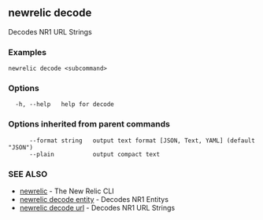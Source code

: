## newrelic decode

Decodes NR1 URL Strings 

### Examples

```
newrelic decode <subcommand>
```

### Options

```
  -h, --help   help for decode
```

### Options inherited from parent commands

```
      --format string   output text format [JSON, Text, YAML] (default "JSON")
      --plain           output compact text
```

### SEE ALSO

* [newrelic](newrelic.md)	 - The New Relic CLI
* [newrelic decode entity](newrelic_decode_entity.md)	 - Decodes NR1 Entitys 
* [newrelic decode url](newrelic_decode_url.md)	 - Decodes NR1 URL Strings 

